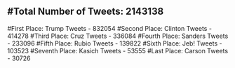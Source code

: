 #Total Number of Tweets: 2143138 
---
#First Place: Trump Tweets - 832054
#Second Place: Clinton Tweets - 414278
#Third Place: Cruz Tweets - 336084
#Fourth Place: Sanders Tweets - 233096
#Fifth Place: Rubio Tweets - 139822
#Sixth Place: Jeb! Tweets - 103523
#Seventh Place: Kasich Tweets - 53555
#Last Place: Carson Tweets - 30726
